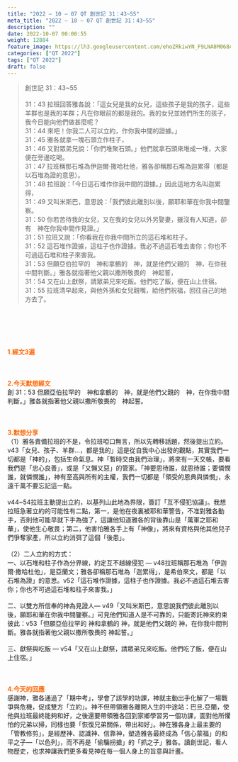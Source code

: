 ```yaml
---
title: "2022 – 10 – 07 QT 創世記 31：43~55"
meta_title: "2022 – 10 – 07 QT 創世記 31：43~55"
description: ""
date: 2022-10-07 00:00:55
weight: 12884
feature_image: https://lh3.googleusercontent.com/ehoZRkiwYN_F9LNA8M068AYxt73EavCZno-PD1cJRuf5BbSkQVUWr3gNEbt5kSs28Pb_Elg17kSrtf9ybWvojWoMV6I4tPM3vGRGDq6GkKkPdL2Gut4QAIw4-uykKUAtNiKgQKntvsU=w800
categories: ["QT 2022"]
tags: ["QT 2022"]
draft: false
---
```


<blockquote>創世記 31：43~55<br />
<br />
31：43 拉班回答雅各說：「這女兒是我的女兒，這些孩子是我的孩子，這些羊群也是我的羊群；凡在你眼前的都是我的。我的女兒並她們所生的孩子，我今日能向他們做甚麼呢？<br />
31：44 來吧！你我二人可以立約，作你我中間的證據。」<br />
31：45 雅各就拿一塊石頭立作柱子，<br />
31：46 又對眾弟兄說：「你們堆聚石頭。」他們就拿石頭來堆成一堆，大家便在旁邊吃喝。<br />
31：47 拉班稱那石堆為伊迦爾‧撒哈杜他，雅各卻稱那石堆為迦累得（都是以石堆為證的意思）。<br />
31：48 拉班說：「今日這石堆作你我中間的證據。」因此這地方名叫迦累得，<br />
31：49 又叫米斯巴，意思說：「我們彼此離別以後，願耶和華在你我中間鑒察。<br />
31：50 你若苦待我的女兒，又在我的女兒以外另娶妻，雖沒有人知道，卻有　神在你我中間作見證。」<br />
31：51 拉班又說：「你看我在你我中間所立的這石堆和柱子。<br />
31：52 這石堆作證據，這柱子也作證據。我必不過這石堆去害你；你也不可過這石堆和柱子來害我。<br />
31：53 但願亞伯拉罕的　神和拿鶴的　神，就是他們父親的　神，在你我中間判斷。」雅各就指著他父親以撒所敬畏的　神起誓，<br />
31：54 又在山上獻祭，請眾弟兄來吃飯。他們吃了飯，便在山上住宿。<br />
31：55 拉班清早起來，與他外孫和女兒親嘴，給他們祝福，回往自己的地方去了。</blockquote><br />
&nbsp;<br />
<br />
&nbsp;<br />
<br />
<span style="color: #ff6600;"><strong>1.經文3遍</strong></span><br />
<br />
&nbsp;<br />
<br />
<span style="color: #ff6600;"><strong>2.今天默想經文<br />
</strong></span>創 31：53 但願亞伯拉罕的　神和拿鶴的　神，就是他們父親的　神，在你我中間判斷。」雅各就指著他父親以撒所敬畏的　神起誓。<br />
<br />
&nbsp;<br />
<br />
<strong><span style="color: #ff6600;">3.默想分享<br />
</span></strong>（1）雅各責備拉班的不是，令拉班啞口無言，所以先轉移話題，然後提出立約。v43「女兒、孩子、羊群…，都是我的」這是從自我中心出發的觀點，其實我們一切都是「神的」，包括生命氣息。神「暫時交由我們治理」，將來有一天交帳，要看我們是「忠心良善」，或是「又懶又惡」的管家。「神要恩待誰，就恩待誰；要憐憫誰，就憐憫誰」，神有至高與所有的主權，我們一切都是「領受的恩典與憐憫」，永遠千萬不要忘記這一點。<br />
<br />
v44~54拉班主動提出立約，以基列山此地為界限，簽訂「互不侵犯協議」。我想拉班急著立約的可能性有二點，第一，是他在夜裏被耶和華警告，不准對雅各動手，否則他可能早就下手為強了，這讓他知道雅各的背後靠山是「萬軍之耶和華」，使他生心敬畏；第二，他害怕雅各手上有「神像」，將來有資格與他其他兒子們爭奪家產，所以立約消弭了這個「後患」。<br />
<br />
（2）二人立約的方式：<br />
一、以石堆和柱子作為分界線，約定互不越線侵犯 — v48拉班稱那石堆為「伊迦爾‧撒哈杜他」，是亞蘭文；雅各卻稱那石堆為「迦累得」，是希伯來文，都是「以石堆為證」的意思。v52「這石堆作證據，這柱子也作證據。我必不過這石堆去害你；你也不可過這石堆和柱子來害我。」<br />
<br />
二、以雙方所信奉的神為見證人— v49「又叫米斯巴，意思說我們彼此離別以後，願耶和華在你我中間鑒察。」可見他們知道人是不可靠的，只能寄託神來約束彼此：v53「但願亞伯拉罕的 神和拿鶴的 神，就是他們父親的 神，在你我中間判斷。雅各就指著他父親以撒所敬畏的 神起誓。」<br />
<br />
三、獻祭與吃飯 — v54「又在山上獻祭，請眾弟兄來吃飯。他們吃了飯，便在山上住宿。」<br />
<br />
&nbsp;<br />
<br />
<strong><span style="color: #ff6600;">4.今天的回應<br />
</span></strong>感謝神，雅各通過了「期中考」，學會了該學的功課，神就主動出手化解了一場戰爭與危機，促成雙方「立約」。神不但帶領雅各離開人生的中途站：巴旦.亞蘭，使他與拉班最終能夠和好，之後還要帶領雅各回到家鄉學習另一個功課，面對他所懼怕的兄弟以掃，同樣也要「恢復兄弟關係，帶出和好」。神在雅各身上最主要的「管教修剪」，是經歷神、認識神、信靠神，塑造雅各最終成為「信心蒙福」的和平之子—「以色列」，而不再是「偷騙拐搶」的「抓之子」雅各。讀創世記，看人物歷史，也求神讓我們更多看見神在每一個人身上的旨意與計畫。<br />
<br />
&nbsp;
        